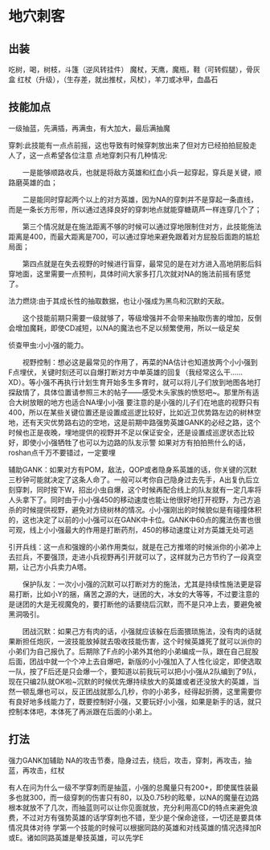 # 地穴刺客

## 出装
吃树，喝，树枝，斗篷（逆风转挂件）
魔杖，天鹰，魔瓶，鞋（可转假腿），骨灰盒
红杖（升级），（生存差，就出推杖，风杖），羊刀或冰甲，血晶石

## 技能加点
一级抽蓝，先满插，再满虫，有大加大，最后满抽魔

穿刺:此技能有一点点前摇，这也导致有时候穿刺放出来了但对方已经拍拍屁股走人了，这一点希望各位注意
点地穿刺只有几种情况:

　　一是能够顺路收兵，也就是将敌方英雄和红血小兵一起穿起，穿兵是关键，顺路磨英雄的血；

　　二是能同时穿起两个以上的对方英雄，因为NA的穿刺并不是穿起一条直线，而是一条长方形带，所以通过选择良好的穿刺地点就能穿糖葫芦一样连穿几个了；

　　第三个情况就是在施法距离不够的时候可以通过穿地限制住对方，此技能施法距离是400，而最大距离是700，可以通过穿地来避免跟着对方屁股后面跑的尴尬局面；

　　第四点就是在失去视野的时候进行盲穿，最常见的是在对方进入高地阴影后斜穿地面，这里需要一点预判，具体时间大家多打几次就对NA的施法前摇有感觉了。

法力燃烧:由于其成长性的抽取数据，也让小强成为黑鸟和沉默的天敌。

　　这个技能前期只需要一级就够了，等级增强并不会带来抽取伤害的增加，反倒会增加魔耗，即使CD减短，以NA的魔法也不足以频繁使用，所以一级足矣

侦查甲虫:小小强的能力。

　　视野控制：想必这是最常见的作用了，再菜的NA估计也知道放两个小小强到F点埋伏，关键时刻还可以自爆打断对方中单英雄的回复（我经常这么干……XD）。等小强不再执行计划生育开始多生多育时，就可以将儿子们放到地图各地打探敌情了，具体位置请参照三木的帖子——感受木头家族的愤怒吧~。那里所有适合大树放眼的地方也适合NA埋小小强
要注意的是小强的儿子们在地底的视野只有400，所以在某些关键位置还是设置成巡逻比较好，比如近卫优势路左边的树林空地，还有天灾优势路右边的空地，这是前期中路强势英雄GANK的必经之路，这个时候也正是夜晚，埋地提供的视野并不足以保证安全，还是设置成巡逻状态比较好，即使小小强牺牲了也可以为边路的队友示警
如果对方有拍拍熊什么的话，roshan点千万不要错过，一定要埋

辅助GANK：如果对方有POM，敌法，QOP或者隐身系英雄的话，你关键的沉默三秒钟可能就决定了这条人命了。一般可以考你自己隐身过去先手，A出复仇后立刻穿刺，同时按下W，招出小虫自爆，这个时候再配合线上的队友就有一定几率将人头拿下了。同时由于小小强450的移动速度也能让他很好地打开视野，为己方追杀的时候提供视野，避免对方绕树林的情况。小小强刚出的时候貌似是有碰撞体积的，这也决定了以前的小小强可以在GANK中卡位。GANK中60点的魔法伤害也很可观，线上小小强最大的作用是打断药剂，450的移动速度让对方英雄无处可逃

引开兵线：这一点和强嫂的小弟作用类似，就是在己方推塔的时候派你的小弟冲上去拦兵，不要强顶，走进小兵视野再引开就可以了，这样就为己方节约了一段真空期，让己方小兵卖力A塔。

　　保护队友：一次小小强的沉默可以打断对方的施法，尤其是持续性施法更是容易打断，比如小Y的捆，痛苦之源的大，谜团的大，冰女的大等等，不过要注意的是谜团的大是无视魔免的，要打断他的话要绕后沉默，而不是只冲上去，要避免被黑洞吸引。

　　团战沉默：如果己方有肉的话，小强就应该躲在后面猥琐施法，没有肉的话就果断担任炮灰，一波技能放掉就去吸收技能伤害，这个时候英雄死了就可以派你的小弟们为自己报仇了。后期除了F点的小弟外其他的小弟编成一队，跟在自己屁股后面，团战中就一个个冲上去自爆吧，新版的小小强加入了人性化设定，即使选取一队，按了F后还是只会爆一个，要知道以前我玩可以把小小强从2队编到了9队，现在只编2队就OK啦~沉默的时候优先爆持续放大的英雄或者还没放大的英雄，当然一顿乱爆也可以，反正团战就那么几秒，你的小弟多，经得起折腾，这里需要你有良好地多线能力了，既要控制好小强，又要玩好小小强，如果是新手的话，就只控制本体吧，本体死了再派跟在后面的小弟上。

## 打法
强力GANK加辅助
NA的攻击节奏，隐身过去，绕后，攻击，穿刺，再攻击，抽蓝，再攻击，红杖

有人在问为什么一级不学穿刺而是抽蓝，小强的总魔量只有200+，即使属性装最多也就300，而一级穿刺的伤害只有80，以及0.75秒的眩晕，以NA的魔量在边路根本就放不了几次，而抽蓝则可以让你见面就放，充分利用高CD的特点来避免浪费，不过对方有强势英雄的话学穿刺也不错，至少是个保命途径，一切还是要具体情况具体对待
学第一个技能的时候可以根据同路的英雄和对线英雄的情况选择加R或E。诸如同路英雄是晕技英雄，可以先学E